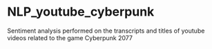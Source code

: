 # NLP_youtube_cyberpunk
Sentiment analysis performed on the transcripts and titles of youtube videos related to the game Cyberpunk 2077

